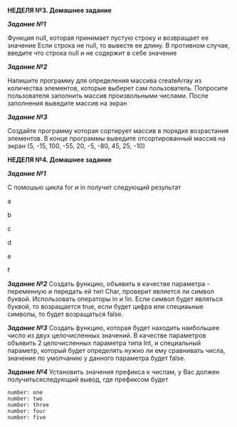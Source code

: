 **НЕДЕЛЯ №3. Домашнее задание**

**_Задание №1_**

Функция null, которая принимает пустую строку и возвращает ее значение
Если строка не null, то вывесте ее длину. В противном случае, введите что строка null и не содержит в себе значение

**_Задание №2_**

Напишите программу для определения массива createArray из количества элементов, которые выберет сам пользователь.
Попросите пользователя заполнить массив произвольными числами. После заполнения выведите массив на экран

**_Задание №3_**

Создайте программу которая сортирует массив в порядке возрастания элементов.
В конце программы выведите отсортированный массив на экран
(5, -15, 100, -55, 20, -5, -80, 45, 25, -10)

**НЕДЕЛЯ №4. Домашнее задание**

**_Задание №1_**

С помошью цикла for и in получит следующий результат

a

b

c

d

e

f

**_Задание №2_**
Создать функцию, объявить в качестве параметра - переменную и передать ей тип Char,
проверит является ли символ буквой. Использовать операторы in и !in. Если символ будет
являться буквой, то возращается true, если будет цифра или специаьные символы, то будет 
возращаться false.

**_Задание №3_**
Создать функцию, которая будет находить наибольшее число из двух целочисленных значений.
В качестве параметров объявить 2 целочисленных параметра типа Int, и специальный параметр, который будет определять
нужно ли ему сравнивать числа, значение по умолчанию у данного параметра будет false.

**_Задание №4_**
Установить значения префикса к числам, у Вас должен получитьсяследующий вывод, где префиксом будет
    
    number: one
    number: two
    number: three
    number: four
    number: five
    